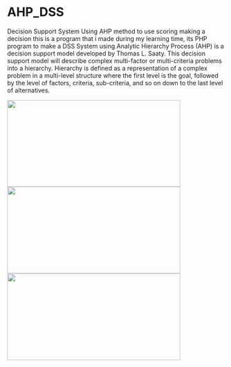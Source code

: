 # AHP_DSS
 Decision Support System Using AHP method to use scoring making a decision
 this is a program that i made during my learning time, its PHP program to make a
 DSS System using Analytic Hierarchy Process (AHP) is a decision support model developed by Thomas L. Saaty. This decision support model will describe complex multi-factor or multi-criteria problems into a hierarchy. Hierarchy is defined as a representation of a complex problem in a multi-level structure where the first level is the goal, followed by the level of factors, criteria, sub-criteria, and so on down to the last level of alternatives.

<img src="https://github.com/Krylliac/AHP_DSS/assets/117600120/e7c0056a-4e4e-4299-a324-4a694731684d" width="400" height="200">
<img src="https://github.com/Krylliac/AHP_DSS/assets/117600120/fd7730ee-628d-4cf3-abee-dde0af9427dc" width="400" height="200">
<img src="https://github.com/Krylliac/AHP_DSS/assets/117600120/6aff1d06-945a-4314-9a05-9586846fd896" width="400" height="200">
